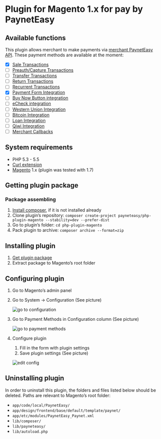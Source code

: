 # Plugin for Magento 1.x for pay by PaynetEasy

## Available functions

This plugin allows merchant to make payments via [merchant PaynetEasy API](http://wiki.payneteasy.com/index.php/PnE:Merchant_API). These payment methods are available at the moment:
- [x] [Sale Transactions](http://wiki.payneteasy.com/index.php/PnE:Sale_Transactions)
- [ ] [Preauth/Capture Transactions](http://wiki.payneteasy.com/index.php/PnE:Preauth/Capture_Transactions)
- [ ] [Transfer Transactions](http://wiki.payneteasy.com/index.php/PnE:Transfer_Transactions)
- [ ] [Return Transactions](http://wiki.payneteasy.com/index.php/PnE:Return_Transactions)
- [ ] [Recurrent Transactions](http://wiki.payneteasy.com/index.php/PnE:Recurrent_Transactions)
- [x] [Payment Form Integration](http://wiki.payneteasy.com/index.php/PnE:Payment_Form_integration)
- [ ] [Buy Now Button integration](http://wiki.payneteasy.com/index.php/PnE:Buy_Now_Button_integration)
- [ ] [eCheck integration](http://wiki.payneteasy.com/index.php/PnE:eCheck_integration)
- [ ] [Western Union Integration](http://wiki.payneteasy.com/index.php/PnE:Western_Union_Integration)
- [ ] [Bitcoin Integration](http://wiki.payneteasy.com/index.php/PnE:Bitcoin_integration)
- [ ] [Loan Integration](http://wiki.payneteasy.com/index.php/PnE:Loan_integration)
- [ ] [Qiwi Integration](http://wiki.payneteasy.com/index.php/PnE:Qiwi_integration)
- [ ] [Merchant Callbacks](http://wiki.payneteasy.com/index.php/PnE:Merchant_Callbacks)

## System requirements

* PHP 5.3 - 5.5
* [Curl extension](http://php.net/manual/en/book.curl.php)
* [Magento](http://www.magentocommerce.com/download) 1.x (plugin was tested with 1.7)

## <a name="get_package"></a> Getting plugin package

### Package assembling
1. [Install composer](http://getcomposer.org/doc/00-intro.md), if it is not installed already
2. Clone plugin’s repository: `composer create-project payneteasy/php-plugin-magento --stability=dev --prefer-dist`
3. Go to plugin’s folder: `cd php-plugin-magento`
4. Pack plugin to archive: `composer archive --format=zip`

## Installing plugin

1. [Get plugin package](#get_package)
2. Extract package to Magento’s root folder

## Configuring plugin

1. Go to Magento’s admin panel
2. Go to System -> Configuration (See picture)

    ![go to configuration](../img/go_to_configuration.png)
3. Go to Payment Methods in Configuration column (See picture)

    ![go to payment methods](../img/go_to_payment_methods.png)
4. Configure plugin
    1. Fill in the form with plugin settings
    2. Save plugin settings (See picture)

    ![edit config](../img/edit_config.png)

## Uninstalling plugin

In order to uninstall this plugin, the folders and files listed below should be deleted. Paths are relevant to Magento’s root folder:

* `app/code/local/PaynetEasy/`
* `app/design/frontend/base/default/template/paynet/`
* `app/etc/modules/PaynetEasy_Paynet.xml`
* `lib/composer/`
* `lib/payneteasy/`
* `lib/autoload.php`